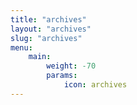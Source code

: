 ```yaml
---
title: "archives"
layout: "archives"
slug: "archives"
menu:
    main:
        weight: -70
        params: 
            icon: archives
---
```

